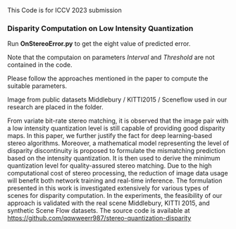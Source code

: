 This Code is for ICCV 2023 submission 
### Disparity Computation on Low Intensity Quantization



Run **OnStereoError.py** to get the eight value of predicted error.

Note that the computaion on parameters *Interval* and *Threshold* are not contained in the code.

Please follow the approaches mentioned in the paper to compute the suitable parameters.

Image from public datasets Middlebury / KITTI2015 / Sceneflow used in our research are placed in the folder.  

From variate bit-rate stereo matching, it is observed that the image pair with a low intensity quantization level is still capable of providing good disparity maps. In this paper, we further justify the fact for deep learning-based stereo algorithms. Moreover, a mathematical model representing the level of disparity discontinuity is proposed to formulate the mismatching prediction based on the intensity quantization. It is then used to derive the minimum quantization level for quality-assured stereo matching. Due to the high computational cost of stereo processing, the reduction of image data usage will benefit both network training and real-time inference. The formulation presented in this work is investigated extensively for various types of scenes for disparity computation. In the experiments, the feasibility of our approach is validated with the real scene Middlebury, KITTI 2015, and synthetic Scene Flow datasets. The source code is available at https://github.com/qqwweerr987/stereo-quantization-disparity
